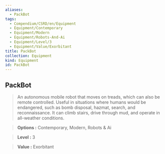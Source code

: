 ```yaml
---
aliases:
  - PackBot
tags:
  - Compendium/CSRD/en/Equipment
  - Equipment/Contemporary
  - Equipment/Modern
  - Equipment/Robots-And-Ai
  - Equipment/Level/3
  - Equipment/Value/Exorbitant
title: PackBot
collection: Equipment
kind: Equipment
id: PackBot
---
```

## PackBot    
    
>An autonomous mobile robot that moves on treads, which can also be remote controlled. Useful in situations where humans would be endangered, such as bomb disposal, hazmat, search, and reconnaissance. It can climb stairs, drive through mud, and operate in all-weather conditions.    
> **Options :** Contemporary, Modern, Robots & Ai    
> **Level :** 3    
> **Value :** Exorbitant
